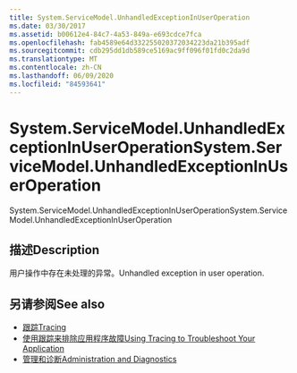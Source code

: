 ```yaml
---
title: System.ServiceModel.UnhandledExceptionInUserOperation
ms.date: 03/30/2017
ms.assetid: b00612e4-84c7-4a53-849a-e693cdce7fca
ms.openlocfilehash: fab4589e64d332255020372034223da21b395adf
ms.sourcegitcommit: cdb295dd1db589ce5169ac9ff096f01fd0c2da9d
ms.translationtype: MT
ms.contentlocale: zh-CN
ms.lasthandoff: 06/09/2020
ms.locfileid: "84593641"
---
```

# <a name="systemservicemodelunhandledexceptioninuseroperation"></a><span data-ttu-id="266f2-102">System.ServiceModel.UnhandledExceptionInUserOperation</span><span class="sxs-lookup"><span data-stu-id="266f2-102">System.ServiceModel.UnhandledExceptionInUserOperation</span></span>
<span data-ttu-id="266f2-103">System.ServiceModel.UnhandledExceptionInUserOperation</span><span class="sxs-lookup"><span data-stu-id="266f2-103">System.ServiceModel.UnhandledExceptionInUserOperation</span></span>  
  
## <a name="description"></a><span data-ttu-id="266f2-104">描述</span><span class="sxs-lookup"><span data-stu-id="266f2-104">Description</span></span>  
 <span data-ttu-id="266f2-105">用户操作中存在未处理的异常。</span><span class="sxs-lookup"><span data-stu-id="266f2-105">Unhandled exception in user operation.</span></span>  
  
## <a name="see-also"></a><span data-ttu-id="266f2-106">另请参阅</span><span class="sxs-lookup"><span data-stu-id="266f2-106">See also</span></span>

- [<span data-ttu-id="266f2-107">跟踪</span><span class="sxs-lookup"><span data-stu-id="266f2-107">Tracing</span></span>](index.md)
- [<span data-ttu-id="266f2-108">使用跟踪来排除应用程序故障</span><span class="sxs-lookup"><span data-stu-id="266f2-108">Using Tracing to Troubleshoot Your Application</span></span>](using-tracing-to-troubleshoot-your-application.md)
- [<span data-ttu-id="266f2-109">管理和诊断</span><span class="sxs-lookup"><span data-stu-id="266f2-109">Administration and Diagnostics</span></span>](../index.md)
